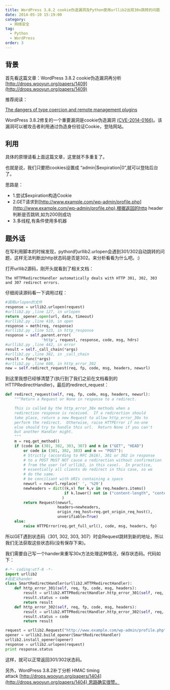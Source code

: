 ```yaml
---
title: WordPress 3.8.2 cookie伪造漏洞及Python使用urllib2出现30x跳转的问题
date: 2014-05-10 15:19:00
category:
  - 网络安全
tag:
  - Python
  - WordPress
order: 3
---
```


## 背景

首先看这篇文章：WordPress 3.8.2 cookie伪造漏洞再分析 [http://drops.wooyun.org/papers/1409](http://drops.wooyun.org/papers/1409)

推荐阅读：

[The dangers of type coercion and remote management plugins](http://joncave.co.uk/2013/03/dangers-of-type-coercion-and-remote-management/)

WordPress 3.8.2修复的一个重要漏洞是cookie伪造漏洞 [(CVE-2014-0166)](https://web.nvd.nist.gov/view/vuln/detail?vulnId=CVE-2014-0166)。该漏洞可以被攻击者利用通过伪造身份验证Cookie，登陆网站。

## 利用

具体的原理请看上面这篇文章，这里就不多重复了。

也就是说，我们只要把cookies设置成 “admin|$expiration|0”,就可以登陆后台了。

思路是：

- 1.尝试$expiration构造Cookie
- 2.GET请求到[http://www.example.com/wp-admin/profile.php](http://www.example.com/wp-admin/profile.php),根据返回的http header判断是否跳转,如为200则成功
- 3.多线程,有条件使用多机器

## 题外话

在写利用脚本的时候发现，python的urllib2.urlopen会遇到301/302自动跳转的问题，这样无法判断出http状态码是否是302。来分析看看为什么吧。:)

打开urllib2源码，刚开头就看到了相关文档：

`The HTTPRedirectHandler automatically deals with HTTP 301, 302, 303 and 307 redirect errors.`

仔细阅读源码看一下调用过程：

```python
#调用urlopen的文件
response = urllib2.urlopen(request)
#urllib2.py ,line 127, in urlopen
return _opener.open(url, data, timeout)
#urllib2.py ,line 410, in open
response = meth(req, response)
#urllib2.py ,line 523, in http_response
response = self.parent.error(
                'http', request, response, code, msg, hdrs)
#urllib2.py ,line 442, in error
result = self._call_chain(*args)
#urllib2.py ,line 382, in _call_chain
result = func(*args)
#urllib2.py ,line 608, in http_error_302
new = self.redirect_request(req, fp, code, msg, headers, newurl)
```

到这里我想已经够清楚了(执行到了我们之前在文档看到的HTTPRedirectHandler)，最后的redirect_request：

```python
def redirect_request(self, req, fp, code, msg, headers, newurl):
    """Return a Request or None in response to a redirect.

    This is called by the http_error_30x methods when a
    redirection response is received.  If a redirection should
    take place, return a new Request to allow http_error_30x to
    perform the redirect.  Otherwise, raise HTTPError if no-one
    else should try to handle this url.  Return None if you can't
    but another Handler might.
    """
    m = req.get_method()
    if (code in (301, 302, 303, 307) and m in ("GET", "HEAD")
        or code in (301, 302, 303) and m == "POST"):
        # Strictly (according to RFC 2616), 301 or 302 in response
        # to a POST MUST NOT cause a redirection without confirmation
        # from the user (of urllib2, in this case).  In practice,
        # essentially all clients do redirect in this case, so we
        # do the same.
        # be conciliant with URIs containing a space
        newurl = newurl.replace(' ', '%20')
        newheaders = dict((k,v) for k,v in req.headers.items()
                          if k.lower() not in ("content-length", "content-type")
                         )
        return Request(newurl,
                       headers=newheaders,
                       origin_req_host=req.get_origin_req_host(),
                       unverifiable=True)
    else:
        raise HTTPError(req.get_full_url(), code, msg, headers, fp)
```

所以GET遇到状态码（301, 302, 303, 307）时会Request跳转到新的地址，所以我们无法获取这些状态码(没有保存下来)。

我们需要自己写一个hander来重写30x方法处理这种情况，保存状态码。代码如下：

```python
#-*- coding:utf-8 -*-
import urllib2
#自定义hander
class SmartRedirectHandler(urllib2.HTTPRedirectHandler):
	def http_error_301(self, req, fp, code, msg, headers):
		result = urllib2.HTTPRedirectHandler.http_error_301(self, req, fp, code, msg, headers)  
		result.status = code
		return result  
	def http_error_302(self, req, fp, code, msg, headers):
		result = urllib2.HTTPRedirectHandler.http_error_302(self, req, fp, code, msg, headers)
		result.status = code
		return result

request = urllib2.Request("http://www.example.com/wp-admin/profile.php") 
opener = urllib2.build_opener(SmartRedirectHandler)
urllib2.install_opener(opener)
response = urllib2.urlopen(request)
print response.status
```

这样，就可以正常返回301/302状态码。

另外，WordPress 3.8.2补丁分析 HMAC timing attack [http://drops.wooyun.org/papers/1404](http://drops.wooyun.org/papers/1404) 思路确实很赞。
